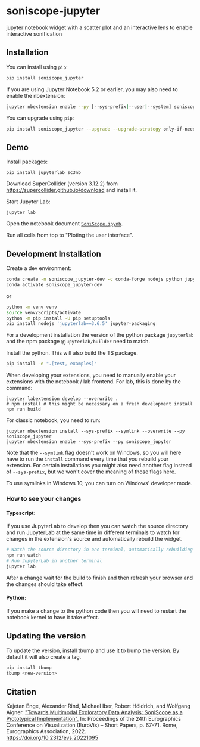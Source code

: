 
# soniscope-jupyter

jupyter notebook widget with a scatter plot and an interactive lens to enable interactive sonification

## Installation

You can install using `pip`:

```bash
pip install soniscope_jupyter
```

If you are using Jupyter Notebook 5.2 or earlier, you may also need to enable
the nbextension:
```bash
jupyter nbextension enable --py [--sys-prefix|--user|--system] soniscope_jupyter
```

You can upgrade using `pip`:

```bash
pip install soniscope_jupyter --upgrade --upgrade-strategy only-if-needed
```

## Demo

Install packages:
```
pip install jupyterlab sc3nb
```
Download SuperCollider (version 3.12.2) from <https://supercollider.github.io/download> and install it.

Start Jupyter Lab:
```
jupyter lab
```

Open the notebook document [`SoniScope.ipynb`](examples/SoniScope.ipynb).

Run all cells from top to "Ploting the user interface".


## Development Installation

Create a dev environment:
```bash
conda create -n soniscope_jupyter-dev -c conda-forge nodejs python jupyterlab
conda activate soniscope_jupyter-dev
```
or
```bash
python -m venv venv
source venv/Scripts/activate
python -m pip install -U pip setuptools
pip install nodejs 'jupyterlab==3.6.5' jupyter-packaging
```

For a development installation the version of the python package `jupyterlab`
and the npm package `@jupyterlab/builder` need to match.

Install the python. This will also build the TS package.
```bash
pip install -e ".[test, examples]"
```

When developing your extensions, you need to manually enable your extensions with the
notebook / lab frontend. For lab, this is done by the command:

```
jupyter labextension develop --overwrite .
# npm install # this might be necessary on a fresh development install
npm run build
```

For classic notebook, you need to run:

```
jupyter nbextension install --sys-prefix --symlink --overwrite --py soniscope_jupyter
jupyter nbextension enable --sys-prefix --py soniscope_jupyter
```

Note that the `--symlink` flag doesn't work on Windows, so you will here have to run
the `install` command every time that you rebuild your extension. For certain installations
you might also need another flag instead of `--sys-prefix`, but we won't cover the meaning
of those flags here.

To use symlinks in Windows 10, you can turn on Windows' developer mode.

### How to see your changes
#### Typescript:
If you use JupyterLab to develop then you can watch the source directory and run JupyterLab at the same time in different
terminals to watch for changes in the extension's source and automatically rebuild the widget.

```bash
# Watch the source directory in one terminal, automatically rebuilding when needed
npm run watch
# Run JupyterLab in another terminal
jupyter lab
```

After a change wait for the build to finish and then refresh your browser and the changes should take effect.

#### Python:
If you make a change to the python code then you will need to restart the notebook kernel to have it take effect.

## Updating the version

To update the version, install tbump and use it to bump the version.
By default it will also create a tag.

```bash
pip install tbump
tbump <new-version>
```

## Citation

Kajetan Enge, Alexander Rind, Michael Iber, Robert Höldrich, and Wolfgang Aigner.
["Towards Multimodal Exploratory Data Analysis: SoniScope as a Prototypical Implementation".](https://doi.org/10.2312/evs.20221095)
In: Proceedings of the 24th Eurographics Conference on Visualization (EuroVis) – Short Papers, p. 67-71.
Rome, Eurographics Association, 2022. \
<https://doi.org/10.2312/evs.20221095>
